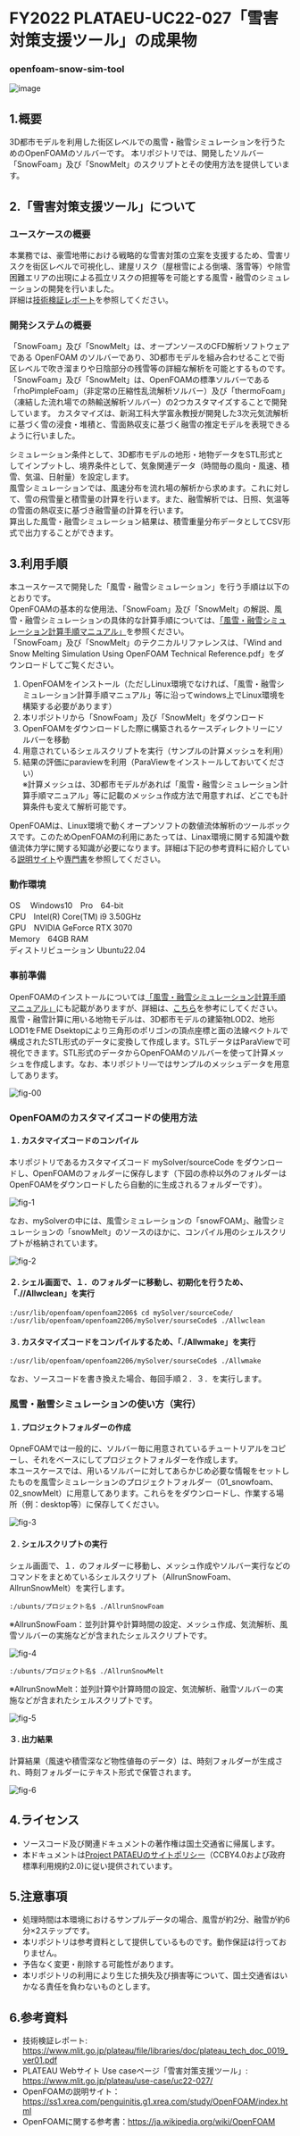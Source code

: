 # FY2022 PLATAEU-UC22-027「雪害対策支援ツール」の成果物
### openfoam-snow-sim-tool
![image](https://user-images.githubusercontent.com/79615787/230897801-095f0647-fc47-4e5d-97fc-595196a42ce1.png)


## 1.概要
3D都市モデルを利用した街区レベルでの風雪・融雪シミュレーションを行うためのOpenFOAMのソルバーです。
本リポジトリでは、開発したソルバー「SnowFoam」及び「SnowMelt」のスクリプトとその使用方法を提供しています。 

## 2.「雪害対策支援ツール」について
### ユースケースの概要
本業務では、豪雪地帯における戦略的な雪害対策の立案を支援するため、雪害リスクを街区レベルで可視化し、建屋リスク（屋根雪による倒壊、落雪等）や除雪困難エリアの出現による孤立リスクの把握等を可能とする風雪・融雪のシミュレーションの開発を行いました。  
詳細は[技術検証レポート](https://www.mlit.go.jp/plateau/file/libraries/doc/plateau_tech_doc_0019_ver01.pdf)を参照してください。

### 開発システムの概要
「SnowFoam」及び「SnowMelt」は、オープンソースのCFD解析ソフトウェアである OpenFOAM のソルバーであり、3D都市モデルを組み合わせることで街区レベルで吹き溜まりや日陰部分の残雪等の詳細な解析を可能とするものです。  
「SnowFoam」及び「SnowMelt」は、OpenFOAMの標準ソルバーである「rhoPimpleFoam」（非定常の圧縮性乱流解析ソルバー）及び「thermoFoam」（凍結した流れ場での熱輸送解析ソルバー）の2つカスタマイズすることで開発しています。
カスタマイズは、新潟工科大学富永教授が開発した3次元気流解析に基づく雪の浸食・堆積と、雪面熱収支に基づく融雪の推定モデルを表現できるように行いました。  

シミュレーション条件として、3D都市モデルの地形・地物データをSTL形式としてインプットし、境界条件として、気象関連データ（時間毎の風向・風速、積雪、気温、日射量）を設定します。  
風雪シミュレーションでは、風速分布を流れ場の解析から求めます。これに対して、雪の飛雪量と積雪量の計算を行います。また、融雪解析では、日照、気温等の雪面の熱収支に基づき融雪量の計算を行います。  
算出した風雪・融雪シミュレーション結果は、積雪重量分布データとしてCSV形式で出力することができます。

## 3.利用手順
本ユースケースで開発した「風雪・融雪シミュレーション」を行う手順は以下のとおりです。  
OpenFOAMの基本的な使用法、「SnowFoam」及び「SnowMelt」の解説、風雪・融雪シミュレーションの具体的な計算手順については、[「風雪・融雪シミュレーション計算手順マニュアル」]( https://matsuda-ts.github.io/PLATAEU-UC22-027-openfoam-snow-sim-tool/)を参照ください。  
「SnowFoam」及び「SnowMelt」のテクニカルリファレンスは、「Wind and Snow Melting Simulation Using OpenFOAM Technical Reference.pdf」をダウンロードしてご覧ください。

1. OpenFOAMをインストール（ただしLinux環境でなければ、「風雪・融雪シミュレーション計算手順マニュアル」等に沿ってwindows上でLinux環境を構築する必要があります）  
2. 本リポジトリから「SnowFoam」及び「SnowMelt」をダウンロード  
3. OpenFOAMをダウンロードした際に構築されるケースディレクトリーにソルバーを移動  
4. 用意されているシェルスクリプトを実行（サンプルの計算メッシュを利用）  
5. 結果の評価にparaviewを利用（ParaViewをインストールしておいてください）  
※計算メッシュは、3D都市モデルがあれば「風雪・融雪シミュレーション計算手順マニュアル」等に記載のメッシュ作成方法で用意すれば、どこでも計算条件も変えて解析可能です。  

OpenFOAMは、Linux環境で動くオープンソフトの数値流体解析のツールボックスです。このためOpenFOAMの利用にあたっては、Linax環境に関する知識や数値流体力学に関する知識が必要になります。詳細は下記の参考資料に紹介している[説明サイト](https://ss1.xrea.com/penguinitis.g1.xrea.com/study/OpenFOAM/index.html)や[専門書](https://ja.wikipedia.org/wiki/OpenFOAM)を参照してください。  

### 動作環境  
OS　 Windows10　Pro　64-bit  
CPU　Intel(R) Core(TM) i9 3.50GHz  
GPU　NVIDIA GeForce RTX 3070  
Memory　64GB RAM  
ディストリビューション Ubuntu22.04  

### 事前準備
OpenFOAMのインストールについては[「風雪・融雪シミュレーション計算手順マニュアル」](https://project-plateau.github.io//PLATAEU-UC22-027-sim-windsnow-tool-Manual/)にも記載がありますが、詳細は、[こちら](https://ss1.xrea.com/penguinitis.g1.xrea.com/study/OpenFOAM/install_memo/install_memo.html)を参考にしてください。  
風雪・融雪計算に用いる地物モデルは、3D都市モデルの建築物LOD2、地形LOD1をFME Dsektopにより三角形のポリゴンの頂点座標と面の法線ベクトルで構成されたSTL形式のデータに変換して作成します。STLデータはParaViewで可視化できます。STL形式のデータからOpenFOAMのソルバーを使って計算メッシュを作成します。なお、本リポジトリ―ではサンプルのメッシュデータを用意してあります。

![fig-00](./images/fig00.jpg)

### OpenFOAMのカスタマイズコードの使用方法
#### １. カスタマイズコードのコンパイル

本リポジトリであるカスタマイズコード mySolver/sourceCode をダウンロードし、OpenFOAMのフォルダーに保存します（下図の赤枠以外のフォルダーはOpenFOAMをダウンロードしたら自動的に生成されるフォルダーです）。
 
![fig-1](./images/fig1.jpg)
 
なお、mySolverの中には、風雪シミュレーションの「snowFOAM」、融雪シミュレーションの「snowMelt」のソースのほかに、コンパイル用のシェルスクリプトが格納されています。

![fig-2](./images/fig2.jpg)
 
#### ２. シェル画面で、１．のフォルダーに移動し、初期化を行うため、「.//Allwclean」を実行

```
:/usr/lib/openfoam/openfoam2206$ cd mySolver/sourceCode/
:/usr/lib/openfoam/openfoam2206/mySolver/sourseCode$ ./Allwclean
```

#### ３. カスタマイズコードをコンパイルするため、「./Allwmake」を実行

```
:/usr/lib/openfoam/openfoam2206/mySolver/sourseCode$ ./Allwmake
```

なお、ソースコードを書き換えた場合、毎回手順２．３．を実行します。

### 風雪・融雪シミュレーションの使い方（実行）
#### １. プロジェクトフォルダーの作成
OpneFOAMでは一般的に、ソルバー毎に用意されているチュートリアルをコピーし、それをベースにしてプロジェクトフォルダーを作成します。  
本ユースケースでは、用いるソルバーに対してあらかじめ必要な情報をセットしたものを風雪シミュレーションのプロジェクトフォルダー（01_snowfoam、02_snowMelt）に用意してあります。これらををダウンロードし、作業する場所（例：desktop等）に保存してください。

![fig-3](./images/fig3.jpg)

#### ２. シェルスクリプトの実行
シェル画面で、１．のフォルダーに移動し、メッシュ作成やソルバー実行などのコマンドをまとめているシェルスクリプト（AllrunSnowFoam、AllrunSnowMelt）を実行します。

```
:/ubunts/プロジェクト名$ ./AllrunSnowFoam
```
※AllrunSnowFoam：並列計算や計算時間の設定、メッシュ作成、気流解析、風雪ソルバーの実施などが含まれたシェルスクリプトです。

![fig-4](./images/fig4.jpg)

```
:/ubunts/プロジェクト名$ ./AllrunSnowMelt
```
※AllrunSnowMelt：並列計算や計算時間の設定、気流解析、融雪ソルバーの実施などが含まれたシェルスクリプトです。

![fig-5](./images/fig5.jpg)

#### ３. 出力結果

計算結果（風速や積雪深など物性値毎のデータ）は、時刻フォルダーが生成され、時刻フォルダーにテキスト形式で保管されます。

![fig-6](./images/fig6.jpg)

## 4.ライセンス
* ソースコード及び関連ドキュメントの著作権は国土交通省に帰属します。
* 本ドキュメントは[Project PATAEUのサイトポリシー](https://www.mlit.go.jp/plateau/site-policy/)（CCBY4.0および政府標準利用規約2.0)に従い提供されています。

## 5.注意事項
* 処理時間は本環境におけるサンプルデータの場合、風雪が約2分、融雪が約6分×2ステップです。
* 本リポジトリは参考資料として提供しているものです。動作保証は行っておりません。
* 予告なく変更・削除する可能性があります。
* 本リポジトリの利用により生じた損失及び損害等について、国土交通省はいかなる責任を負わないものとします。

## 6.参考資料
* 技術検証レポート: https://www.mlit.go.jp/plateau/file/libraries/doc/plateau_tech_doc_0019_ver01.pdf
* PLATEAU Webサイト Use caseページ「雪害対策支援ツール」: https://www.mlit.go.jp/plateau/use-case/uc22-027/
* OpenFOAMの説明サイト：https://ss1.xrea.com/penguinitis.g1.xrea.com/study/OpenFOAM/index.html
* OpenFOAMに関する参考書：https://ja.wikipedia.org/wiki/OpenFOAM
